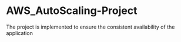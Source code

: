 # AWS_AutoScaling-Project
The project is implemented to ensure the consistent availability of  the application
